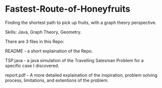 # Fastest-Route-of-Honeyfruits
Finding the shortest path to pick up fruits, with a graph theory perspective.

Skills:  Java, Graph Theory, Geometry.

There are 3 files in this Repo:

README - a short explaination of the Repo.

TSP.java - a java simulation of the Travelling Salesman Problem for a specific case I discovered.

report.pdf - A more detailed explaination of the inspiration, problem solving process, limitations, and extentions of the problem.
